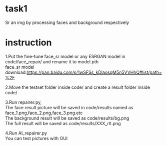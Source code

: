 # task1
Sr an img by processing faces and background respectively   
# instruction
1.Put the fine-tune face_sr model or any ESRGAN model in code/face_repair/ and rename it to model.pth   
face_sr model download:https://pan.baidu.com/s/1wSFSs_kDlaosqM5n5VVHhQ#list/path=%2F   
   
2.Move the testset folder inside code/ and create a result folder inside code/   
   
3.Run repairer.py,   
The face result picture will be saved in code/results named as face_1.png,face_2.png,face_3.png.etc   
The background result will be saved as code/results/bg.png   
The full result will be saved as code/results/XXX_rlt.png   
   
4.Run AI_repairer.py   
You can test pictures with GUI   
